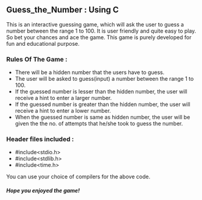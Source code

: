 ## Guess_the_Number : Using C
This is an interactive guessing game, which will ask the user to guess a number between the range 1 to 100.
It is user friendly and quite easy to play. So bet your chances and ace the game.
This game is purely developed for fun and educational purpose. 

### Rules Of The Game :
* There will be a hidden number that the users have to guess.
* The user will be asked to guess(input) a number between the range 1 to 100.
* If the guessed number is lesser than the hidden number, the user will receive a hint to enter a larger number.
* If the guessed number is greater than the hidden number, the user will receive a hint to enter a lower number.
* When the guessed number is same as hidden number, the user will be given the the no. of attempts that he/she took to guess the number.

### Header files included :
* #include<stdio.h>
* #include<stdlib.h>
* #include<time.h>

You can use your choice of compilers for the above code.

##### Hope you enjoyed the game! 
